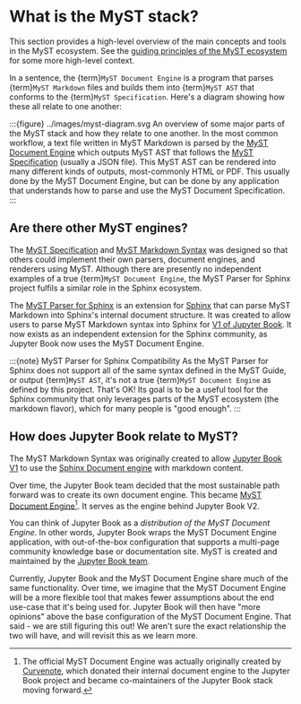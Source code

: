 # What is the MyST stack?

This section provides a high-level overview of the main concepts and tools in the MyST ecosystem. See the [guiding principles of the MyST ecosystem](../guiding-principles.md) for some more high-level context.

In a sentence, the {term}`MyST Document Engine` is a program that parses {term}`MyST Markdown` files and builds them into {term}`MyST AST` that conforms to the {term}`MyST Specification`. Here's a diagram showing how these all relate to one another:

:::{figure} ../images/myst-diagram.svg
An overview of some major parts of the MyST stack and how they relate to one another.
In the most common workflow, a text file written in MyST Markdown is parsed by the [MyST Document Engine](https://mystmd.org/guide) which outputs MyST AST that follows the [MyST Specification](https://mystmd.org/spec) (usually a JSON file). This MyST AST can be rendered into many different kinds of outputs, most-commonly HTML or PDF. This usually done by the MyST Document Engine, but can be done by any application that understands how to parse and use the MyST Document Specification.
:::

## Are there other MyST engines?

The [MyST Specification](https://mystmd.org/spec) and [MyST Markdown Syntax](https://mystmd.org/guide) was designed so that others could implement their own parsers, document engines, and renderers using MyST. Although there are presently no independent examples of a true {term}`MyST Document Engine`, the MyST Parser for Sphinx project fulfils a similar role in the Sphinx ecosystem.

The [MyST Parser for Sphinx](https://myst-parser.readthedocs.io) is an extension for [Sphinx](https://sphinx-doc.org) that can parse MyST Markdown into Sphinx's internal document structure. It was created to allow users to parse MyST Markdown syntax into Sphinx for [V1 of Jupyter Book](https://jupyterbook.org). It now exists as an independent extension for the Sphinx community, as Jupyter Book now uses the MyST Document Engine.

:::{note} MyST Parser for Sphinx Compatibility
As the MyST Parser for Sphinx does not support all of the same syntax defined in the MyST Guide, or output {term}`MyST AST`, it's not a true {term}`MyST Document Engine` as defined by this project. That's OK! Its goal is to be a useful tool for the Sphinx community that only leverages parts of the MyST ecosystem (the markdown flavor), which for many people is "good enough".
:::

## How does Jupyter Book relate to MyST?

The MyST Markdown Syntax was originally created to allow [Jupyter Book V1](https://jupyterbook.org) to use the [Sphinx Document engine](https://sphinx-doc.org) with markdown content.

Over time, the Jupyter Book team decided that the most sustainable path forward was to create its own document engine. This became [MyST Document Engine](https://mystmd.org/guide)[^cn]. It serves as the engine behind Jupyter Book V2.

You can think of Jupyter Book as a _distribution of the MyST Document Engine_. In other words, Jupyter Book wraps the MyST Document Engine application, with out-of-the-box configuration that supports a multi-page community knowledge base or documentation site. MyST is created and maintained by the [Jupyter Book team](https://compass.jupyterbook.org).

Currently, Jupyter Book and the MyST Document Engine share much of the same functionality. Over time, we imagine that the MyST Document Engine will be a more flexible tool that makes fewer assumptions about the end use-case that it's being used for. Jupyter Book will then have "more opinions" above the base configuration of the MyST Document Engine. That said - we are still figuring this out! We aren't sure the exact relationship the two will have, and will revisit this as we learn more.

[^cn]: The official MyST Document Engine was actually originally created by [Curvenote](https://curvenote.com), which donated their internal document engine to the Jupyter Book project and became co-maintainers of the Jupyter Book stack moving forward.
